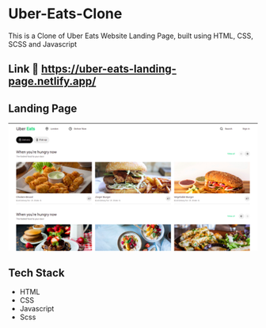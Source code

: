 # Uber-Eats-Clone
This is a Clone of Uber Eats Website Landing Page, built using HTML, CSS, SCSS and Javascript

## Link 🔗 https://uber-eats-landing-page.netlify.app/

## Landing Page
<img src='/projectImages/homepage.png' />


## Tech Stack
- HTML
- CSS
- Javascript
- Scss
